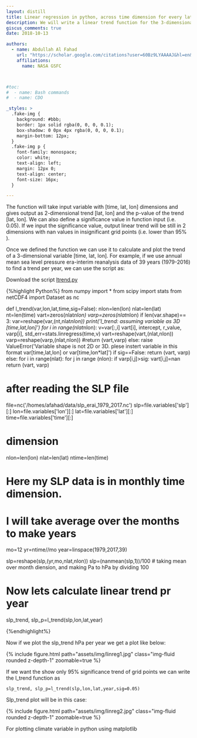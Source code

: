 ```yaml
---
layout: distill
title: Linear regression in python, across time dimension for every lat lon grid
description: We will write a linear trend function for the 3-dimensional data set.
giscus_comments: true
date: 2018-10-13

authors:
  - name: Abdullah Al Fahad
    url: "https://scholar.google.com/citations?user=60Bz9LYAAAAJ&hl=en&oi=sra"
    affiliations:
      name: NASA GSFC



#toc:
#  - name: Bash commands
#  - name: CDO

_styles: >
  .fake-img {
    background: #bbb;
    border: 1px solid rgba(0, 0, 0, 0.1);
    box-shadow: 0 0px 4px rgba(0, 0, 0, 0.1);
    margin-bottom: 12px;
  }
  .fake-img p {
    font-family: monospace;
    color: white;
    text-align: left;
    margin: 12px 0;
    text-align: center;
    font-size: 16px;
  }

---
```

The function will take input variable with [time, lat, lon] dimensions and gives output as 2-dimensional trend [lat, lon] and the p-value of the trend [lat, lon]. We can also define a significance value in function input (i.e. 0.05). If we input the significance value, output linear trend will be still in 2 dimensions with nan values in insignificant grid points (i.e. lower than 95% ).

Once we defined the function we can use it to calculate and plot the trend of a 3-dimensional variable [time, lat, lon]. For example, if we use annual mean sea level pressure era-interim reanalysis data of 39 years (1979-2016) to find a trend per year, we can use the script as:

Download the script [ltrend.py](https://bit.ly/32gb81L)

{%highlight Python%}
from numpy import *
from scipy import stats
from netCDF4 import Dataset as nc


def l_trend(var,lon,lat,time,sig=False):
    nlon=len(lon)
    nlat=len(lat)
    nt=len(time)
    vart=zeros(nlat*nlon)
    varp=zeros(nlat*nlon)
    if len(var.shape)== 3:
        var=reshape(var,(nt,nlat*nlon))
        print('l_trend: assuming variable as 3D [time,lat,lon]')
    for i in range(nlat*nlon):
        v=var[:,i]
        vart[i], intercept, r_value, varp[i], std_err=stats.linregress(time,v)
    vart=reshape(vart,(nlat,nlon))
    varp=reshape(varp,(nlat,nlon))
#return (vart,varp)
else:
raise ValueError('Variable shape is not 2D or 3D. plese instert variable in this format var[time,lat,lon] or var[time,lon*lat]')
if sig==False:
    return (vart, varp)
else:
    for i in range(nlat):
        for j in range (nlon):
            if varp[i,j]>sig:
                vart[i,j]=nan
    return (vart, varp)


# after reading the SLP file

file=nc('/homes/afahad/data/slp_erai_1979_2017.nc')
slp=file.variables['slp'][:]
lon=file.variables['lon'][:]
lat=file.variables['lat'][:]
time=file.variables['time'][:]

# dimension

nlon=len(lon)
nlat=len(lat)
ntime=len(time)

# Here my SLP data is in monthly time dimension.
# I will take average over the months to make years
mo=12
yr=ntime//mo
year=linspace(1979,2017,39)


slp=reshape(slp,(yr,mo,nlat,nlon))
slp=(nanmean(slp,1))/100 # taking mean over month diension, and making Pa to hPa by dividing 100

# Now lets calculate linear trend pr year

slp_trend, slp_p=l_trend(slp,lon,lat,year)

{%endhighlight%}

Now if we plot the slp_trend hPa per year we get a plot like below:
<div class="row mt-3">
  <div class="col-sm mt-3 mt-md-0">
      {% include figure.html path="assets/img/linreg1.jpg" class="img-fluid rounded z-depth-1" zoomable=true %}
  </div>
</div>


If we want the show only 95% significance trend of grid points we can write the l_trend function as

`slp_trend, slp_p=l_trend(slp,lon,lat,year,sig=0.05)`

Slp_trend plot will be in this case:
<div class="row mt-3">
  <div class="col-sm mt-3 mt-md-0">
      {% include figure.html path="assets/img/linreg2.jpg" class="img-fluid rounded z-depth-1" zoomable=true %}
  </div>
</div>

For plotting climate variable in python using matplotlib
